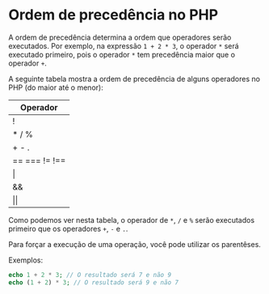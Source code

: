 # Ordem de precedência no PHP

A ordem de precedência determina a ordem que operadores serão executados. Por exemplo, na expressão `1 + 2 * 3`, o operador `*` será executado primeiro, pois o operador `*` tem precedência maior que o operador `+`.

A seguinte tabela mostra a ordem de precedência de alguns operadores no PHP (do maior até o menor):

|Operador      |
---------------|
|!             |
|* / %         |
|+ - .         |
|== === != !== |
|\|            |
|&&            |
|\|\|          |

Como podemos ver nesta tabela, o operador de `*`, `/` e `%` serão executados primeiro que os operadores `+`, `-` e `.`.

Para forçar a execução de uma operação, você pode utilizar os parentêses.

Exemplos:

```php
echo 1 + 2 * 3; // O resultado será 7 e não 9  
echo (1 + 2) * 3; // O resultado será 9 e não 7  
```
